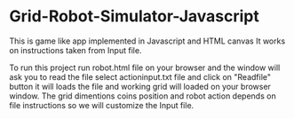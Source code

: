 # Grid-Robot-Simulator-Javascript

This is game like app implemented in Javascript and HTML canvas 
It works on instructions taken from Input file.

To run this project run robot.html file on your browser
and the window will ask you to read the file select actioninput.txt file 
and click on "Readfile" button it will loads the file and working grid will
loaded on your browser window.
The grid dimentions coins position and robot action depends on file instructions 
so we will customize the Input file.
